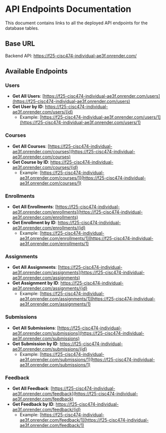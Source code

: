 # API Endpoints Documentation

This document contains links to all the deployed API endpoints for the database tables.

## Base URL

Backend API: https://f25-cisc474-individual-ae3f.onrender.com/

## Available Endpoints

### Users

- **Get All Users**: [https://f25-cisc474-individual-ae3f.onrender.com/users](https://f25-cisc474-individual-ae3f.onrender.com/users)
- **Get User by ID**: https://f25-cisc474-individual-ae3f.onrender.com/users/{id}
  - Example: [https://f25-cisc474-individual-ae3f.onrender.com/users/1](https://f25-cisc474-individual-ae3f.onrender.com/users/1)

### Courses

- **Get All Courses**: [https://f25-cisc474-individual-ae3f.onrender.com/courses](https://f25-cisc474-individual-ae3f.onrender.com/courses)
- **Get Course by ID**: https://f25-cisc474-individual-ae3f.onrender.com/courses/{id}
  - Example: [https://f25-cisc474-individual-ae3f.onrender.com/courses/1](https://f25-cisc474-individual-ae3f.onrender.com/courses/1)

### Enrollments

- **Get All Enrollments**: [https://f25-cisc474-individual-ae3f.onrender.com/enrollments](https://f25-cisc474-individual-ae3f.onrender.com/enrollments)
- **Get Enrollment by ID**: https://f25-cisc474-individual-ae3f.onrender.com/enrollments/{id}
  - Example: [https://f25-cisc474-individual-ae3f.onrender.com/enrollments/1](https://f25-cisc474-individual-ae3f.onrender.com/enrollments/1)

### Assignments

- **Get All Assignments**: [https://f25-cisc474-individual-ae3f.onrender.com/assignments](https://f25-cisc474-individual-ae3f.onrender.com/assignments)
- **Get Assignment by ID**: https://f25-cisc474-individual-ae3f.onrender.com/assignments/{id}
  - Example: [https://f25-cisc474-individual-ae3f.onrender.com/assignments/1](https://f25-cisc474-individual-ae3f.onrender.com/assignments/1)

### Submissions

- **Get All Submissions**: [https://f25-cisc474-individual-ae3f.onrender.com/submissions](https://f25-cisc474-individual-ae3f.onrender.com/submissions)
- **Get Submission by ID**: https://f25-cisc474-individual-ae3f.onrender.com/submissions/{id}
  - Example: [https://f25-cisc474-individual-ae3f.onrender.com/submissions/1](https://f25-cisc474-individual-ae3f.onrender.com/submissions/1)

### Feedback

- **Get All Feedback**: [https://f25-cisc474-individual-ae3f.onrender.com/feedback](https://f25-cisc474-individual-ae3f.onrender.com/feedback)
- **Get Feedback by ID**: https://f25-cisc474-individual-ae3f.onrender.com/feedback/{id}
  - Example: [https://f25-cisc474-individual-ae3f.onrender.com/feedback/1](https://f25-cisc474-individual-ae3f.onrender.com/feedback/1)

